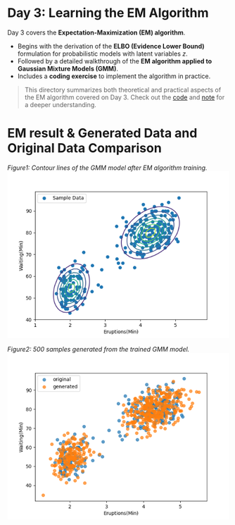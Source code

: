 # Day 3: Learning the EM Algorithm

Day 3 covers the **Expectation-Maximization (EM) algorithm**.

- Begins with the derivation of the **ELBO (Evidence Lower Bound)** formulation for probabilistic models with latent variables $z$.
- Followed by a detailed walkthrough of the **EM algorithm applied to Gaussian Mixture Models (GMM)**.
- Includes a **coding exercise** to implement the algorithm in practice.

> This directory summarizes both theoretical and practical aspects of the EM algorithm covered on Day 3. Check out the [code](./em.py) and [note](./day3%20note.pdf) for a deeper understanding.

# EM result & Generated Data and Original Data Comparison
*Figure1: Contour lines of the GMM model after EM algorithm training.*
![EM Result](./trained_gmm_contour.png)

*Figure2: 500 samples generated from the trained GMM model.*
![Generated Data](./gmm_generated_samples.png)